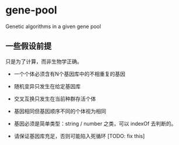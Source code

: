 gene-pool
=========

Genetic algorithms in a given gene pool

## 一些假设前提

只是为了计算，而非生物学正确。

- 一个个体必须含有N个基因库中的不相重复的基因

- 随机变异只发生在给定基因库

- 交叉互换只发生在当前种群存活个体

- 基因相同但基因顺序不同的个体视为相同

- 基因必须是简单类型：string / number 之类，可以 indexOf 去判断的。

- 请保证基因库充足，否则可能陷入死循环 [TODO: fix this]
